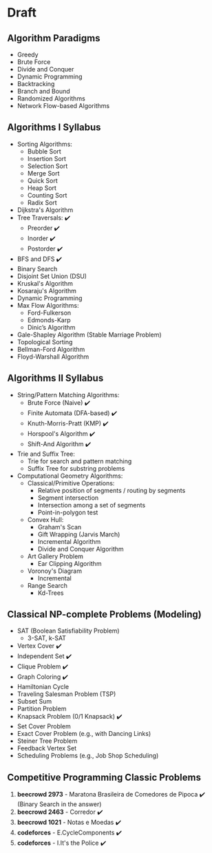# Draft

## Algorithm Paradigms
- Greedy
- Brute Force
- Divide and Conquer
- Dynamic Programming
- Backtracking
- Branch and Bound
- Randomized Algorithms
- Network Flow-based Algorithms

## Algorithms I Syllabus
- Sorting Algorithms:
  - Bubble Sort
  - Insertion Sort
  - Selection Sort
  - Merge Sort
  - Quick Sort
  - Heap Sort
  - Counting Sort
  - Radix Sort
- Dijkstra's Algorithm
- Tree Traversals: ✔️
  - Preorder ✔️
  - Inorder ✔️
  - Postorder ✔️
- BFS and DFS ✔️
- Binary Search
- Disjoint Set Union (DSU)
- Kruskal's Algorithm
- Kosaraju's Algorithm
- Dynamic Programming
- Max Flow Algorithms:
  - Ford-Fulkerson
  - Edmonds-Karp
  - Dinic’s Algorithm
- Gale-Shapley Algorithm (Stable Marriage Problem)
- Topological Sorting
- Bellman-Ford Algorithm
- Floyd-Warshall Algorithm

## Algorithms II Syllabus
- String/Pattern Matching Algorithms:
  - Brute Force (Naive) ✔️
  - Finite Automata (DFA-based) ✔️
  - Knuth-Morris-Pratt (KMP) ✔️
  - Horspool's Algorithm ✔️
  - Shift-And Algorithm ✔️
- Trie and Suffix Tree:
  - Trie for search and pattern matching
  - Suffix Tree for substring problems
- Computational Geometry Algorithms:
  - Classical/Primitive Operations:
    - Relative position of segments / routing by segments
    - Segment intersection
    - Intersection among a set of segments
    - Point-in-polygon test
  - Convex Hull:
    - Graham's Scan
    - Gift Wrapping (Jarvis March)
    - Incremental Algorithm
    - Divide and Conquer Algorithm
  - Art Gallery Problem
    - Ear Clipping Algorithm
  - Voronoy's Diagram
    - Incremental
  - Range Search
    - Kd-Trees

## Classical NP-complete Problems (Modeling)

- SAT (Boolean Satisfiability Problem)
  - 3-SAT, k-SAT
- Vertex Cover ✔️
- Independent Set ✔️
- Clique Problem ✔️
- Graph Coloring ✔️
- Hamiltonian Cycle
- Traveling Salesman Problem (TSP)
- Subset Sum
- Partition Problem
- Knapsack Problem (0/1 Knapsack) ✔️
- Set Cover Problem
- Exact Cover Problem (e.g., with Dancing Links)
- Steiner Tree Problem
- Feedback Vertex Set
- Scheduling Problems (e.g., Job Shop Scheduling)


## Competitive Programming Classic Problems

1. **beecrowd 2973** - Maratona Brasileira de Comedores de Pipoca ✔️ (Binary Search in the answer)
2. **beecrowd 2463** - Corredor ✔️
3. **beecrowd 1021** - Notas e Moedas ✔️
4. **codeforces** - E.CycleComponents ✔️
5. **codeforces** - I.It's the Police ✔️

